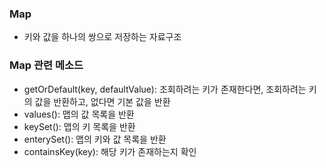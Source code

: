 ### Map
- 키와 값을 하나의 쌍으로 저장하는 자료구조

### Map 관련 메소드
- getOrDefault(key, defaultValue): 조회하려는 키가 존재한다면, 조회하려는 키의 값을 반환하고, 없다면 기본 값을 반환
- values(): 맵의 값 목록을 반환
- keySet(): 맵의 키 목록을 반환
- enterySet(): 맵의 키와 값 목록을 반환 
- containsKey(key): 해당 키가 존재하는지 확인 
